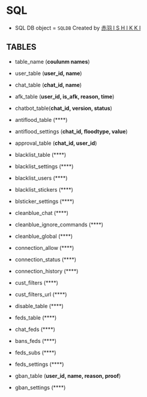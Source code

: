 # SQL
- SQL DB object = ```SQLDB```
Created by [赤羽 I S H I K K I](https://github.com/ishikki-akabane)

## TABLES
- table_name (**coulunm names**)
- user_table (**user_id, name**)
- chat_table (**chat_id, name**)

- afk_table (**user_id, is_afk, reason, time**)
- chatbot_table(**chat_id, version, status**)

- antiflood_table (****)
- antiflood_settings (**chat_id, floodtype, value**)
- approval_table (**chat_id, user_id**)
- blacklist_table (****)
- blacklist_settings (****)
- blacklist_users (****)
- blacklist_stickers (****)
- blsticker_settings (****)
- cleanblue_chat (****)
- cleanblue_ignore_commands (****)
- cleanblue_global (****)
- connection_allow (****)
- connection_status (****)
- connection_history (****)
- cust_filters (****)
- cust_filters_url (****)
- disable_table (****)
- feds_table (****)
- chat_feds (****)
- bans_feds (****)
- feds_subs (****)
- feds_settings (****)
- gban_table (**user_id, name, reason, proof**)
- gban_settings (****)